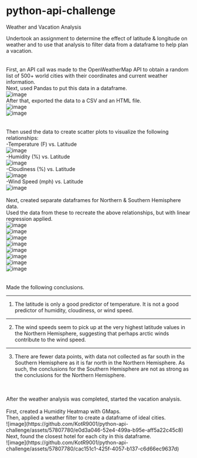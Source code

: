 # python-api-challenge
Weather and Vacation Analysis


Undertook an assignment to determine the effect of latitude & longitude on weather and to use that analysis to filter data from a
dataframe to help plan a vacation.<br />
<br />
<br />
First, an API call was made to the OpenWeatherMap API to obtain a random list of 500+ world cities with their coordinates and current
weather information.<br />
Next, used Pandas to put this data in a dataframe.<br />
![image](https://github.com/KotR9001/python-api-challenge/assets/57807780/5c38669e-32c4-480c-928d-52697b2ec99d)<br />
After that, exported the data to a CSV and an HTML file.<br />
![image](https://github.com/KotR9001/python-api-challenge/assets/57807780/ef32b135-08b4-4f99-ab31-7f8bc51dfc69)<br />
![image](https://github.com/KotR9001/python-api-challenge/assets/57807780/3f2395bc-3281-4193-88d7-cc62fc43d454)<br />
<br />
<br />
Then used the data to create scatter plots to visualize the following relationships:<br />
-Temperature (F) vs. Latitude<br />
![image](https://github.com/KotR9001/python-api-challenge/assets/57807780/c463845d-17bf-41af-b1ca-a75293f268fa)<br />
-Humidity (%) vs. Latitude<br />
![image](https://github.com/KotR9001/python-api-challenge/assets/57807780/5a0c295d-0e76-4cb1-98db-e44c23a60110)<br />
-Cloudiness (%) vs. Latitude<br />
![image](https://github.com/KotR9001/python-api-challenge/assets/57807780/c6a8c3e2-9b13-4fd5-b486-3d3b8cdcd215)<br />
-Wind Speed (mph) vs. Latitude<br />
![image](https://github.com/KotR9001/python-api-challenge/assets/57807780/94196f53-8add-49b6-b9da-c7429fc08992)<br />
<br />
Next, created separate dataframes for Northern & Southern Hemisphere data.<br />
Used the data from these to recreate the above relationships, but with linear regression applied.<br />
![image](https://github.com/KotR9001/python-api-challenge/assets/57807780/40aa7b0e-817d-4d95-bcf1-dd83bf51502a)<br />
![image](https://github.com/KotR9001/python-api-challenge/assets/57807780/9bd87941-4199-4eba-9436-f4684a75e47a)<br />
![image](https://github.com/KotR9001/python-api-challenge/assets/57807780/e040a020-0d28-42df-a537-16c024ffa28f)<br />
![image](https://github.com/KotR9001/python-api-challenge/assets/57807780/ae0c941a-e015-4c10-ab10-1e05ece11c4e)<br />
![image](https://github.com/KotR9001/python-api-challenge/assets/57807780/6977c337-2247-443c-a26b-f23c754a2fa6)<br />
![image](https://github.com/KotR9001/python-api-challenge/assets/57807780/a0541f94-a30a-4b51-acc3-8b8ba63c6a96)<br />
![image](https://github.com/KotR9001/python-api-challenge/assets/57807780/75094532-e04a-496c-9493-539a06f27a56)<br />
![image](https://github.com/KotR9001/python-api-challenge/assets/57807780/8d9ba097-0b42-4575-aaf0-d8c411028a2a)<br />
<br />
<br />
Made the following conclusions.<br />

-------------------------------------------------------------------------------------------------------------------
1. The latitude is only a good predictor of temperature. It is not a good predictor of humidity, cloudiness, or wind speed.
-------------------------------------------------------------------------------------------------------------------
2. The wind speeds seem to pick up at the very highest latitude values in the Northern Hemisphere, suggesting that perhaps arctic winds contribute to the wind speed.
-------------------------------------------------------------------------------------------------------------------
3. There are fewer data points, with data not collected as far south in the Southern Hemisphere as it is far north in the Northern Hemisphere. As such, the conclusions for the Southern Hemisphere are not as strong as the conclusions for the Northern Hemisphere.
<br />
<br />
After the weather analysis was completed, started the vacation analysis.<br />
<br />
First, created a Humidity Heatmap with GMaps.<br />
Then, applied a weather filter to create a dataframe of ideal cities.<br />
![image](https://github.com/KotR9001/python-api-challenge/assets/57807780/e0d3a046-52e4-499a-b95e-aff5a22c45c8)
Next, found the closest hotel for each city in this dataframe.<br />
![image](https://github.com/KotR9001/python-api-challenge/assets/57807780/cac151c1-425f-4057-b137-c6d66ec9637d)
